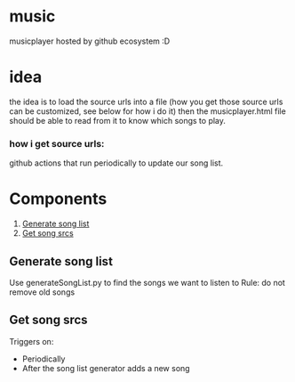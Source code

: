 # music
musicplayer hosted by github ecosystem :D

# idea
the idea is to load the source urls into a file (how you get those source urls can be customized, see below for how i do it)
then the musicplayer.html file should be able to read from it to know which songs to play.

### how i get source urls:
github actions that run periodically to update our song list.

# Components
1. [Generate song list](#songFinder)
2. [Get song srcs](#songSrc)

<a name="songFinder"></a>
## Generate song list 
Use generateSongList.py to find the songs we want to listen to
Rule: do not remove old songs

<a name="songSrc"></a>
## Get song srcs 
Triggers on: 
  - Periodically
  - After the song list generator adds a new song 

